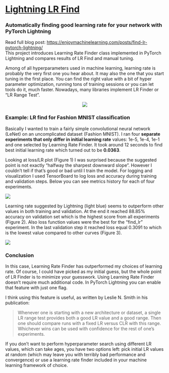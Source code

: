 # [Lightning LR Find](https://enjoymachinelearning.com/posts/find-lr-pytorch-lightning/)
### Automatically finding good learning rate for your network with PyTorch Lightning

Read full blog post: https://enjoymachinelearning.com/posts/find-lr-pytorch-lightning/  
This project introduces Learning Rate Finder class implemented in PyTorch Lightning and compares results of LR Find and manual tuning.

Among of all hyperparameters used in machine learning, learning rate is probably the very first one you hear about. It may also the one that you start tuning in the first place. You can find the right value with a bit of hyper parameter optimization, running tons of training sessions or you can let tools do it, much faster. Nowadays, many libraries implement LR Finder or “LR Range Test”.

<p align="center">
<img src="https://enjoymachinelearning.com/assets/images/009_lr_plot.png">
</p>

### Example: LR find for Fashion MNIST classification

Basically I wanted to train a fairly simple convolutional neural network (LeNet) on an uncomplicated dataset (Fashion MNIST). I ran four **separate experiments that only differ in initial learning rate** values: 1e-5, 1e-4, 1e-1 and one selected by Learning Rate Finder. It took around 12 seconds to find best initial learning rate which turned out to be **0.0363**.

Looking at loss/LR plot (Figure 1) I was surprised because the suggested point is not exactly “halfway the sharpest downward slope”. However I couldn’t tell if that’s good or bad until I train the model. For logging and visualization I used TensorBoard to log loss and accuracy during training and validation steps. Below you can see metrics history for each of four experiments.

![](https://enjoymachinelearning.com/assets/images/009_train_val_acc.png)

Learning rate suggested by Lightning (light blue) seems to outperform other values in both training and validation. At the end it reached 88.85% accuracy on validation set which is the highest score from all experiments (Figure 2). Also loss function values were the best for the “find_lr” experiment. In the last validation step it reached loss equal 0.3091 to which is the lowest value compared to other curves (Figure 3).

![](https://enjoymachinelearning.com/assets/images/009_train_val_loss.png)

### Conclusion

In this case, Learning Rate Finder has outperformed my choices of learning rate. Of course, I could have picked as my initial guess, but the whole point of LR Finder is to minimize your guesswork. Using Learning Rate Finder doesn’t require much additional code. In PyTorch Lightning you can enable that feature with just one flag.

I think using this feature is useful, as written by Leslie N. Smith in his publication:

> Whenever one is starting with a new architecture or dataset, a single LR range test provides both a good LR value and a good range. Then one should compare runs with a fixed LR versus CLR with this range. Whichever wins can be used with confidence for the rest of one’s experiments.

If you don’t want to perform hyperparameter search using different LR values, which can take ages, you have two options left: pick initial LR values at random (which may leave you with terribly bad performance and convergence) or use a learning rate finder included in your machine learning framework of choice.
